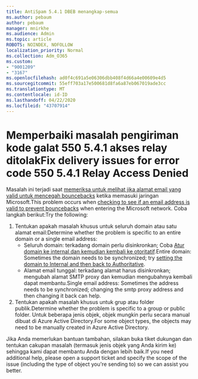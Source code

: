 ```yaml
---
title: AntiSpam 5.4.1 DBEB menangkap-semua
ms.author: pebaum
author: pebaum
manager: mnirkhe
ms.audience: Admin
ms.topic: article
ROBOTS: NOINDEX, NOFOLLOW
localization_priority: Normal
ms.collection: Adm_O365
ms.custom:
- "9001209"
- "3167"
ms.openlocfilehash: ad0f4c691a5e06306dbb408f4d66a4e00609e4d5
ms.sourcegitcommit: 55eff703a17e500681d8fa6a87eb067019ade3cc
ms.translationtype: MT
ms.contentlocale: id-ID
ms.lasthandoff: 04/22/2020
ms.locfileid: "43707914"
---
```

# <a name="fix-delivery-issues-for-error-code-550-541-relay-access-denied"></a><span data-ttu-id="5a5b1-102">Memperbaiki masalah pengiriman kode galat 550 5.4.1 akses relay ditolak</span><span class="sxs-lookup"><span data-stu-id="5a5b1-102">Fix delivery issues for error code 550 5.4.1 Relay Access Denied</span></span>

<span data-ttu-id="5a5b1-103">Masalah ini terjadi saat [memeriksa untuk melihat jika alamat email yang valid untuk mencegah bouncebacks](https://docs.microsoft.com/exchange/mail-flow-best-practices/use-directory-based-edge-blocking) ketika memasuki jaringan Microsoft.</span><span class="sxs-lookup"><span data-stu-id="5a5b1-103">This problem occurs when [checking to see if an email address is valid to prevent bouncebacks](https://docs.microsoft.com/exchange/mail-flow-best-practices/use-directory-based-edge-blocking) when entering the Microsoft network.</span></span> <span data-ttu-id="5a5b1-104">Coba langkah berikut:</span><span class="sxs-lookup"><span data-stu-id="5a5b1-104">Try the following:</span></span>

1. <span data-ttu-id="5a5b1-105">Tentukan apakah masalah khusus untuk seluruh domain atau satu alamat email:</span><span class="sxs-lookup"><span data-stu-id="5a5b1-105">Determine whether the problem is specific to an entire domain or a single email address:</span></span>
    - <span data-ttu-id="5a5b1-106">Seluruh domain: terkadang domain perlu disinkronkan; Coba [Atur domain ke internal dan kemudian kembali ke otoritatif](https://docs.microsoft.com/exchange/mail-flow-best-practices/manage-accepted-domains/manage-accepted-domains).</span><span class="sxs-lookup"><span data-stu-id="5a5b1-106">Entire domain: Sometimes the domain needs to be synchronized; try [setting the domain to Internal and then back to Authoritative](https://docs.microsoft.com/exchange/mail-flow-best-practices/manage-accepted-domains/manage-accepted-domains).</span></span>
    - <span data-ttu-id="5a5b1-107">Alamat email tunggal: terkadang alamat harus disinkronkan; mengubah alamat SMTP proxy dan kemudian mengubahnya kembali dapat membantu.</span><span class="sxs-lookup"><span data-stu-id="5a5b1-107">Single email address: Sometimes the address needs to be synchronized; changing the smtp proxy address and then changing it back can help.</span></span>
2. <span data-ttu-id="5a5b1-108">Tentukan apakah masalah khusus untuk grup atau folder publik.</span><span class="sxs-lookup"><span data-stu-id="5a5b1-108">Determine whether the problem is specific to a group or public folder.</span></span> <span data-ttu-id="5a5b1-109">Untuk beberapa jenis objek, objek mungkin perlu secara manual dibuat di Azure Active Directory.</span><span class="sxs-lookup"><span data-stu-id="5a5b1-109">For some object types, the objects may need to be manually created in Azure Active Directory.</span></span>

<span data-ttu-id="5a5b1-110">Jika Anda memerlukan bantuan tambahan, silakan buka tiket dukungan dan tentukan cakupan masalah (termasuk jenis objek yang Anda kirim ke) sehingga kami dapat membantu Anda dengan lebih baik.</span><span class="sxs-lookup"><span data-stu-id="5a5b1-110">If you need additional help, please open a support ticket and specify the scope of the issue (including the type of object you're sending to) so we can assist you better.</span></span>